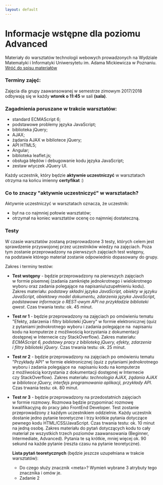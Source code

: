 ```yaml
---
layout: default
---
```

<div class="inner">
	<h1 id="main1">Informacje wstępne dla poziomu Advanced</h1>
    <div id="main2" class="h2">Materiały do&nbsp;warsztatów technologii webowych prowadzonych na Wydziale Matematyki i&nbsp;Informatyki Uniwersytetu im. Adama Mickiewicza w Poznaniu.</div>
	<a href="../../index.html" class="button-v button-module">Wróć do&nbsp;spisu materiałów</a>
	<div style="clear: both;"></div>
</div>

### Terminy zajęć:
Zajęcia dla grupy zaawansowanej w semestrze zimowym 2017/2018 odbywają się w każdy **wtorek o&nbsp;11:45** w&nbsp;sali **(sala)**.

### Zagadnienia poruszane w trakcie warsztatów:

* standard ECMAScript 6;
*	podstawowe problemy języka JavaScript;
* biblioteka jQuery;
* AJAX;
* żądania AJAX w bibliotece jQuery;
*	API HTML5;
*	Angular;
*	biblioteka leaflet.js;
*	obsługa błędów i debugowanie kodu języka JavaScript;
*	zestaw wtyczek JQuery UI.

Każdy uczestnik, który będzie **aktywnie uczestniczyć** w warsztatach otrzyma na końcu imienny **certyfikat** :)

### Co to znaczy "aktywnie uczestniczyć" w warsztatach?

Aktywnie uczestniczyć w warsztatach oznacza, że uczestnik:

*	był na co najmniej połowie warsztatów;
*	otrzymał na koniec warsztatów ocenę co najmniej dostateczną.

### Testy

W czasie warsztatów zostaną przeprowadzone 3 testy, których celem jest sprawdzenie przyswojonej przez uczestników wiedzy na&nbsp;zajęciach. Poza tym zostanie przeprowadzony na&nbsp;pierwszych zajęciach test wstępny, na&nbsp;podstawie którego materiał zostanie odpowiednio dopasowany do&nbsp;grupy.

Zakres i terminy testów:
* **Test wstępny** - będzie przeprowadzony na&nbsp;pierwszych zajęciach w&nbsp;formie pisemnej (zadania zamknięte jednokrotnego i&nbsp;wielokrotnego wyboru oraz&nbsp;zadania polegające na&nbsp;napisaniu/uzupełnieniu kodu). Zakres materiału: _podstawy składni języka JavaScript, obiekty w&nbsp;języku JavaScript, obiektowy model dokumentu, zdarzenia języka JavaScript, podstawowe informacje o&nbsp;REST-owym API na&nbsp;przykładzie biblioteki qwest_. Czas trwania testu: ok. 45 minut.
* **Test nr 1** - będzie przeprowadzony na zajęciach po omówieniu tematu "Efekty, zdarzenia i filtry biblioteki jQuery" w&nbsp;formie elektronicznej (quiz z&nbsp;pytaniami jednokrotnego wyboru i&nbsp;zadania polegające na&nbsp; napisaniu kodu na&nbsp;komputerze z&nbsp;możliwością korzystania z&nbsp;dokumentacji dostępnej w&nbsp;Internecie czy&nbsp;StackOverflow). Zakres materiału: _ECMAScript 6, podstawy pracy z biblioteką jQuery, efekty, zdarzenia i&nbsp;filtry biblioteki jQuery_. Czas trwania testu: ok. 25 minut.
* **Test nr 2** - będzie przeprowadzony na zajęciach po omówieniu tematu "Przykłady API" w&nbsp;formie elektronicznej (quiz z&nbsp;pytaniami jednokrotnego wyboru i&nbsp;zadania polegające na&nbsp; napisaniu kodu na&nbsp;komputerze z&nbsp;możliwością korzystania z&nbsp;dokumentacji dostępnej w&nbsp;Internecie czy&nbsp;StackOverflow). Zakres materiału: _technologia AJAX, żądania AJAX w&nbsp;bibliotece jQuery, interfejs programowania aplikacji, przykłady API_. Czas trwania testu: ok. 80 minut.
* **Test nr 3** - będzie przeprowadzony na&nbsp;przedostatnich zajęciach w&nbsp;formie rozmowy. Rozmowa będzie przypominać rozmowę kwalifikacyjną do pracy jako FrontEnd Developer. Test zostanie przeprowadzony z&nbsp;każdym uczestnikiem oddzielnie. Każdy uczestnik dostanie jedno pytanie teoretyczne i trzy krótkie pytania dotyczące pewnego kodu HTML/CSS/JavaScript. Czas trwania testu: ok. 10 minut na jedną osobę.
Zakres materiału do pytań dotyczących kodu to cały materiał ze wszystkich trzech poziomów zaawansowania (Beginner, Intermediate, Advanced). Pytania te są krótkie, mniej więcej ok. 90 sekund na każde pytanie (reszta czasu na pytanie teoretyczne).

	**Lista pytań teoretycznych** (będzie jeszcze uzupełniana w trakcie warsztatów):
	* Do czego służy znacznik <span class="preformat">&lt;meta&gt;</span>? Wymień wybrane 3 atrybuty tego znacznika i omów je.
	* Zadanie 2
